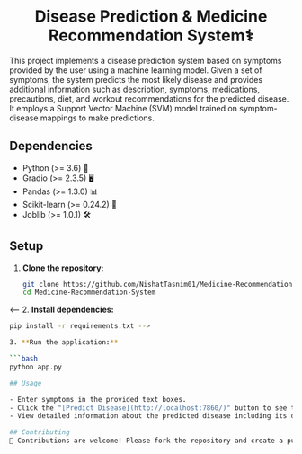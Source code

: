 <h1 align="center">Disease Prediction & Medicine Recommendation System⚕️</h1>

<p align="left">
This project implements a disease prediction system based on symptoms provided by the user using a machine learning model. Given a set of symptoms, the system predicts the most likely disease and provides additional information such as description, symptoms, medications, precautions, diet, and workout recommendations for the predicted disease. It employs a Support Vector Machine (SVM) model trained on symptom-disease mappings to make predictions.
</p>

## Dependencies

- Python (>= 3.6) 🐍
- Gradio (>= 2.3.5) 🖥️
- Pandas (>= 1.3.0) 📊
- Scikit-learn (>= 0.24.2) 🧬
- Joblib (>= 1.0.1) 🛠️

## Setup

1. **Clone the repository:**

   ```bash
   git clone https://github.com/NishatTasnim01/Medicine-Recommendation-System.git
   cd Medicine-Recommendation-System
   
<-- 2. **Install dependencies:**

   ```bash
   pip install -r requirements.txt -->
   
3. **Run the application:**

   ```bash
   python app.py

## Usage

- Enter symptoms in the provided text boxes.
- Click the "[Predict Disease](http://localhost:7860/)" button to see the predicted disease.
- View detailed information about the predicted disease including its description, symptoms, medications, precautions, diet, and workouts.

## Contributing
🚀 Contributions are welcome! Please fork the repository and create a pull request with your improvements.
